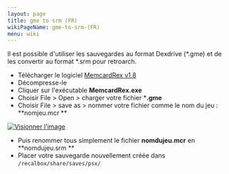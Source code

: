 ```yaml
---
layout: page
title: gme to srm (FR)
wikiPageName: gme-to-srm-(FR)
menu: wiki
---
```


Il est possible d'utiliser les sauvegardes au format Dexdrive (*.gme) et de les convertir au format *.srm pour retroarch.   
   
- Télécharger le logiciel [MemcardRex v1.8](http://www.mediafire.com/download/7ytiync7oxuhw4m/MemcardRex%201.8.zip)   
- Décompresse-le
- Cliquer sur l'exécutable **MemcardRex.exe**    
- Choisir File > Open > charger votre fichier ***.gme**   
- Choisir File > save as > nommer votre fichier comme le nom du jeu : **nomjeu.mcr **  
    
<a href="http://www.zimagez.com/zimage/memcardrex18.php" target="_blank" title="Visionner l'image"><img src="http://www.zimagez.com/miniature/memcardrex18.png" alt="Visionner l'image" /></a>    
   
- Puis renommer tous simplement le fichier **nomdujeu.mcr** en **nomdujeu.srm **   
- Placer votre sauvegarde nouvellement créée dans `/recalbox/share/saves/psx/`  

    
